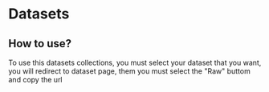 
<h1> Datasets </h1>
<h2> How to use? </h2>
<p> To use this datasets collections, you must select your dataset that you want, you will redirect to dataset page, them you must select the "Raw" buttom and copy the url </p>
